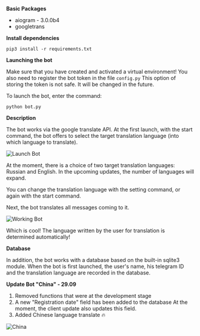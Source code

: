 **Basic Packages**

- aiogram - 3.0.0b4
- googletrans

**Install dependencies**

```
pip3 install -r requirements.txt
```

**Launching the bot**

Make sure that you have created and activated a virtual environment! You also need to register the bot token in the file `config.py` This option of storing the token is not safe. It will be changed in the future.

To launch the bot, enter the command:

```
python bot.py
```

**Description**

The bot works via the google translate API. At the first launch, with the start command, the bot offers to select the target translation language (into which language to translate).

![Launch Bot](https://i.ibb.co/FnkrDBW/1.png)

At the moment, there is a choice of two target translation languages: Russian and English. In the upcoming updates, the number of languages will expand.

You can change the translation language with the setting command, or again with the start command.

Next, the bot translates all messages coming to it.

![Working Bot](https://i.ibb.co/yyQx1jV/2.png)

Which is cool! The language written by the user for translation is determined automatically!

**Database**

In addition, the bot works with a database based on the built-in sqlite3 module. When the bot is first launched, the user's name, his telegram ID and the translation language are recorded in the database.

**Update Bot "China" - 29.09**
1. Removed functions that were at the development stage
2. A new "Registration date" field has been added to the database
At the moment, the client update also updates this field.
3. Added Chinese language translate 🔥

![China](https://i.ibb.co/26Lj2Y9/upd.png)
